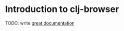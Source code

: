 # Introduction to clj-browser

TODO: write [great documentation](http://jacobian.org/writing/what-to-write/)
